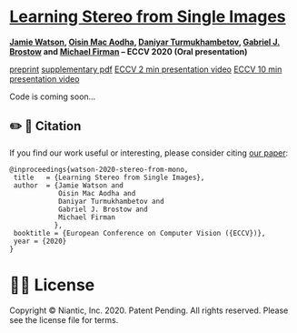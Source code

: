 # [Learning Stereo from Single Images](https://arxiv.org/abs/2008.01484)

**[Jamie Watson](https://scholar.google.com/citations?view_op=list_works&hl=en&user=5pC7fw8AAAAJ), [Oisin Mac Aodha](https://homepages.inf.ed.ac.uk/omacaod/), [Daniyar Turmukhambetov](http://dantkz.github.io/about), [Gabriel J. Brostow](http://www0.cs.ucl.ac.uk/staff/g.brostow/) and [Michael Firman](http://www.michaelfirman.co.uk) – ECCV 2020 (Oral presentation)**


[preprint](https://arxiv.org/abs/2008.01484)
[supplementary pdf]()
[ECCV 2 min presentation video]()
[ECCV 10 min presentation video]()

Code is coming soon...

## ✏️ 📄 Citation

If you find our work useful or interesting, please consider citing [our paper](https://arxiv.org/abs/2008.01484):

```
@inproceedings{watson-2020-stereo-from-mono,
 title   = {Learning Stereo from Single Images},
 author  = {Jamie Watson and
            Oisin Mac Aodha and
            Daniyar Turmukhambetov and
            Gabriel J. Brostow and
            Michael Firman
           },
 booktitle = {European Conference on Computer Vision ({ECCV})},
 year = {2020}
}
```


# 👩‍⚖️ License
Copyright © Niantic, Inc. 2020. Patent Pending. All rights reserved. Please see the license file for terms.
